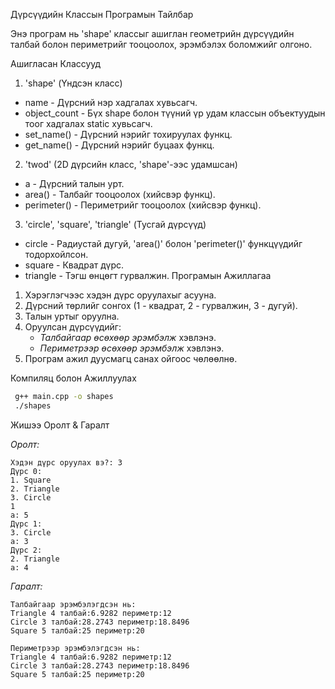 Дүрсүүдийн Классын Програмын Тайлбар

Энэ програм нь 'shape' классыг ашиглан геометрийн дүрсүүдийн талбай болон периметрийг тооцоолох, эрэмбэлэх боломжийг олгоно.

Ашигласан Классууд

1. 'shape' (Үндсэн класс)
- name - Дүрсний нэр хадгалах хувьсагч.
- object_count - Бүх shape болон түүний үр удам классын объектуудын тоог хадгалах static хувьсагч.
- set_name() - Дүрсний нэрийг тохируулах функц.
- get_name() - Дүрсний нэрийг буцаах функц.

2. 'twod' (2D дүрсийн класс, 'shape'-ээс удамшсан)
- a - Дүрсний талын урт.
- area() - Талбайг тооцоолох (хийсвэр функц).
- perimeter() - Периметрийг тооцоолох (хийсвэр функц).

3. 'circle', 'square', 'triangle' (Тусгай дүрсүүд)
- circle - Радиустай дугуй, 'area()' болон 'perimeter()' функцүүдийг тодорхойлсон.
- square - Квадрат дүрс.
- triangle - Тэгш өнцөгт гурвалжин.
Програмын Ажиллагаа

1. Хэрэглэгчээс хэдэн дүрс оруулахыг асууна.
2. Дүрсний төрлийг сонгох (1 - квадрат, 2 - гурвалжин, 3 - дугуй).
3. Талын уртыг оруулна.
4. Оруулсан дүрсүүдийг:
   - *Талбайгаар өсөхөөр эрэмбэлж* хэвлэнэ.
   - *Периметрээр өсөхөөр эрэмбэлж* хэвлэнэ.
5. Програм ажил дуусмагц санах ойгоос чөлөөлнө.

Компиляц болон Ажиллуулах

```sh
 g++ main.cpp -o shapes
 ./shapes
```

Жишээ Оролт & Гаралт

*Оролт:*
```
Хэдэн дүрс оруулах вэ?: 3
Дүрс 0:
1. Square
2. Triangle
3. Circle
1
a: 5
Дүрс 1:
3. Circle
a: 3
Дүрс 2:
2. Triangle
a: 4
```

*Гаралт:*
```
Талбайгаар эрэмбэлэгдсэн нь:
Triangle 4 талбай:6.9282 периметр:12
Circle 3 талбай:28.2743 периметр:18.8496
Square 5 талбай:25 периметр:20

Периметрээр эрэмбэлэгдсэн нь:
Triangle 4 талбай:6.9282 периметр:12
Circle 3 талбай:28.2743 периметр:18.8496
Square 5 талбай:25 периметр:20
```

